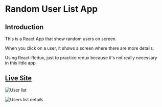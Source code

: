 # Random User List App

## Introduction
This is a React App that show random users on screen.

When you click on a user, it shows a screen where there are more details.

Using React-Redux, just to practice redux because it's not really necessary in this little app

## [Live Site]()

![User list](https://res.cloudinary.com/drcq2kx3u/image/upload/v1617646323/GitHub/%20React-List-Of-Users/React_random_user_list_uyrkbr.jpg)

![Users list details](https://res.cloudinary.com/drcq2kx3u/image/upload/v1617646323/GitHub/%20React-List-Of-Users/React_random_user_details_rdudzb.jpg)
